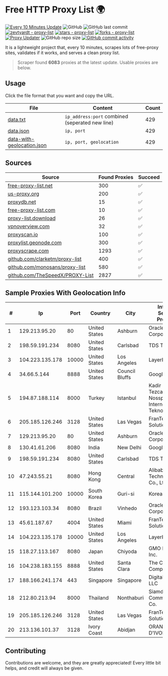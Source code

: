 
# Free HTTP Proxy List 🌍

[![Every 10 Minutes Update](https://github.com/mertguvencli/http-proxy-list/actions/workflows/main.yml/badge.svg?branch=main)](https://github.com/mertguvencli/http-proxy-list/actions/workflows/main.yml)
![GitHub](https://img.shields.io/github/license/mertguvencli/http-proxy-list)
![GitHub last commit](https://img.shields.io/github/last-commit/mertguvencli/http-proxy-list)
[![zevtyardt - proxy-list](https://img.shields.io/static/v1?label=zevtyardt&message=proxy-list&color=blue&logo=github)](https://github.com/zevtyardt/proxy-list "Go to GitHub repo")
[![stars - proxy-list](https://img.shields.io/github/stars/zevtyardt/proxy-list?style=social)](https://github.com/zevtyardt/proxy-list)
[![forks - proxy-list](https://img.shields.io/github/forks/zevtyardt/proxy-list?style=social)](https://github.com/zevtyardt/proxy-list)
[![Proxy Updater](https://github.com/zevtyardt/proxy-list/workflows/Proxy%20Updater/badge.svg)](https://github.com/zevtyardt/proxy-list/actions?query=workflow:"Proxy+Updater")
![GitHub repo size](https://img.shields.io/github/repo-size/zevtyardt/proxy-list)
[![GitHub commit activity](https://img.shields.io/github/commit-activity/m/zevtyardt/proxy-list?logo=commits)](https://github.com/zevtyardt/proxy-list/commits/main)

It is a lightweight project that, every 10 minutes, scrapes lots of free-proxy sites, validates if it works, and serves a clean proxy list.

> Scraper found **6083** proxies at the latest update. Usable proxies are below.

## Usage

Click the file format that you want and copy the URL.

|File|Content|Count|
|----|-------|-----|
|[data.txt](https://raw.githubusercontent.com/mertguvencli/http-proxy-list/main/proxy-list/data.txt)|`ip_address:port` combined (seperated new line)|429|
|[data.json](https://raw.githubusercontent.com/mertguvencli/http-proxy-list/main/proxy-list/data.json)|`ip, port`|429|
|[data-with-geolocation.json](https://raw.githubusercontent.com/mertguvencli/http-proxy-list/main/proxy-list/data-with-geolocation.json)|`ip, port, geolocation`|429|

## Sources

|Source|Found Proxies|Succeed|
|------|-------------|-------|
|[free-proxy-list.net](https://free-proxy-list.net)|300|✅|
|[us-proxy.org](https://www.us-proxy.org)|200|✅|
|[proxydb.net](http://proxydb.net)|15|✅|
|[free-proxy-list.com](https://free-proxy-list.com/?page=&port=&type%5B%5D=http&type%5B%5D=https&up_time=0&search=Search)|10|✅|
|[proxy-list.download](https://www.proxy-list.download/HTTP)|26|✅|
|[vpnoverview.com](https://vpnoverview.com/privacy/anonymous-browsing/free-proxy-servers)|32|✅|
|[proxyscan.io](https://www.proxyscan.io)|100|✅|
|[proxylist.geonode.com](https://proxylist.geonode.com/api/proxy-list?limit=300&page=1&sort_by=lastChecked&sort_type=desc&protocols=http,https)|300|✅|
|[proxyscrape.com](https://api.proxyscrape.com/v2/?request=displayproxies&protocol=http&timeout=10000&country=all&ssl=all&anonymity=all)|1293|✅|
|[github.com/clarketm/proxy-list](https://raw.githubusercontent.com/clarketm/proxy-list/master/proxy-list-raw.txt)|400|✅|
|[github.com/monosans/proxy-list](https://raw.githubusercontent.com/monosans/proxy-list/main/proxies/http.txt)|580|✅|
|[github.com/TheSpeedX/PROXY-List](https://raw.githubusercontent.com/TheSpeedX/PROXY-List/master/http.txt)|2827|✅|


## Sample Proxies With Geolocation Info

|#|Ip|Port|Country|City|Internet Service Provider|
|-|--|----|-------|----|-------------------------|
|1|129.213.95.20|80|United States|Ashburn|Oracle Corporation|
|2|198.59.191.234|8080|United States|Carlsbad|TDS TELECOM|
|3|104.223.135.178|10000|United States|Los Angeles|LayerHost|
|4|34.66.5.144|8888|United States|Council Bluffs|Google LLC|
|5|194.87.188.114|8000|Turkey|Istanbul|Kadir Huseyin Tezcan Nosspeed Internet Teknolojileri|
|6|205.185.126.246|3128|United States|Las Vegas|FranTech Solutions|
|7|129.213.95.20|80|United States|Ashburn|Oracle Corporation|
|8|130.41.61.206|8080|India|New Delhi|Google LLC|
|9|198.59.191.234|8080|United States|Carlsbad|TDS TELECOM|
|10|47.243.55.21|8080|Hong Kong|Central|Alibaba (US) Technology Co., Ltd.|
|11|115.144.101.200|10000|South Korea|Guri-si|Korea Telecom|
|12|193.123.103.34|8080|Brazil|Vinhedo|Oracle Corporation|
|13|45.61.187.67|4004|United States|Miami|FranTech Solutions|
|14|104.223.135.178|10000|United States|Los Angeles|LayerHost|
|15|118.27.113.167|8080|Japan|Chiyoda|GMO Internet, Inc.|
|16|104.238.183.155|8888|United States|Santa Clara|The Constant Company|
|17|188.166.241.174|443|Singapore|Singapore|DigitalOcean, LLC|
|18|212.80.213.94|8000|Thailand|Nonthaburi|Siamdata Communication Co.|
|19|205.185.126.246|3128|United States|Las Vegas|FranTech Solutions|
|20|213.136.101.37|3128|Ivory Coast|Abidjan|ORANGE COTE D'IVOIRE|



## Contributing

Contributions are welcome, and they are greatly appreciated! Every
little bit helps, and credit will always be given.

